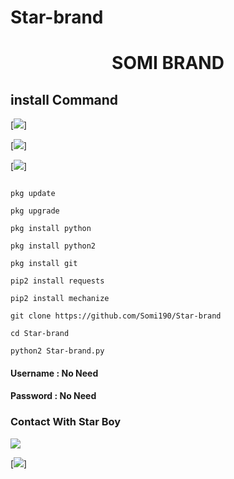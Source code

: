 # Star-brand 
<h1 align="center">

SOMI BRAND

## install Command

[![](https://img.shields.io/badge/STAR-BOY-red?logo=Brand&logoColor=Brightred&labelColor=white)]

[![](https://img.shields.io/badge/Python-100%-blue?logo=python&logoColor=Brightred&labelColor=white)]

[![](https://img.shields.io/badge/Working-100%-green?logo=Brand&logoColor=Brightred&labelColor=white)]

````

pkg update

pkg upgrade

pkg install python

pkg install python2

pkg install git

pip2 install requests

pip2 install mechanize

git clone https://github.com/Somi190/Star-brand

cd Star-brand

python2 Star-brand.py

````

#### Username : No Need

#### Password : No Need

### Contact With Star Boy

[![](https://img.shields.io/badge/Facebook-ACCOUNT-blue?logo=Facebook&logoColor=blue&labelColor=white)](https://www.facebook.com/profile.php?id=100041349421055)

[![](https://img.shields.io/badge/Whatsapp-03455453538-red?logo=Whatsapp&logoColor=Brightgreen&labelColor=white)]

